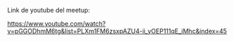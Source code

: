 Link de youtube del meetup:

https://www.youtube.com/watch?v=pGGODhmM6tg&list=PLXm1FM6zsxpAZU4-ii_yOEP111qE_iMhc&index=45
